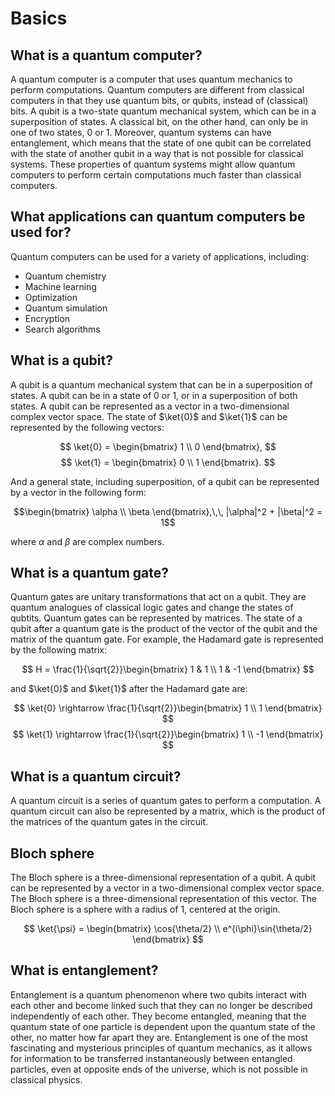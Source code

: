 # Basics

## What is a quantum computer?

A quantum computer is a computer that uses quantum mechanics to perform computations. Quantum computers are different from classical computers in that they use quantum bits, or qubits, instead of (classical) bits. A qubit is a two-state quantum mechanical system, which can be in a superposition of states. A classical bit, on the other hand, can only be in one of two states, 0 or 1. Moreover, quantum systems can have entanglement, which means that the state of one qubit can be correlated with the state of another qubit in a way that is not possible for classical systems. These properties of quantum systems might allow quantum computers to perform certain computations much faster than classical computers.


## What applications can quantum computers be used for?

Quantum computers can be used for a variety of applications, including:
- Quantum chemistry
- Machine learning
- Optimization
- Quantum simulation
- Encryption
- Search algorithms


## What is a qubit?

A qubit is a quantum mechanical system that can be in a superposition of states. A qubit can be in a state of 0 or 1, or in a superposition of both states. A qubit can be represented as a vector in a two-dimensional complex vector space. The state of $\ket{0}$ and $\ket{1}$ can be represented by the following vectors:

$$ \ket{0} = \begin{bmatrix} 1 \\ 0 \end{bmatrix}, $$
$$ \ket{1} = \begin{bmatrix} 0 \\ 1 \end{bmatrix}. $$

And a general state, including superposition, of a qubit can be represented by a vector in the following form:

$$\begin{bmatrix} \alpha \\ \beta \end{bmatrix},\,\, |\alpha|^2 + |\beta|^2 = 1$$

where $\alpha$ and $\beta$ are complex numbers.


## What is a quantum gate?

Quantum gates are unitary transformations that act on a qubit. They are quantum analogues of classical logic gates and change the states of qubtits. Quantum gates can be represented by matrices. The state of a qubit after a quantum gate is the product of the vector of the qubit and the matrix of the quantum gate. For example, the Hadamard gate is represented by the following matrix:

$$ H = \frac{1}{\sqrt{2}}\begin{bmatrix} 1 & 1 \\ 1 & -1 \end{bmatrix} $$

and $\ket{0}$ and $\ket{1}$ after the Hadamard gate are:

$$ \ket{0} \rightarrow \frac{1}{\sqrt{2}}\begin{bmatrix} 1 \\ 1 \end{bmatrix} $$
$$ \ket{1} \rightarrow \frac{1}{\sqrt{2}}\begin{bmatrix} 1 \\ -1 \end{bmatrix} $$


## What is a quantum circuit?

A quantum circuit is a series of quantum gates to perform a computation. A quantum circuit can also be represented by a matrix, which is the product of the matrices of the quantum gates in the circuit.


## Bloch sphere

The Bloch sphere is a three-dimensional representation of a qubit. A qubit can be represented by a vector in a two-dimensional complex vector space. The Bloch sphere is a three-dimensional representation of this vector. The Bloch sphere is a sphere with a radius of 1, centered at the origin.

$$ \ket{\psi} = \begin{bmatrix} \cos{\theta/2} \\ e^{i\phi}\sin{\theta/2} \end{bmatrix} $$


## What is entanglement?

Entanglement is a quantum phenomenon where two qubits interact with each other and become linked such that they can no longer be described independently of each other. They become entangled, meaning that the quantum state of one particle is dependent upon the quantum state of the other, no matter how far apart they are. Entanglement is one of the most fascinating and mysterious principles of quantum mechanics, as it allows for information to be transferred instantaneously between entangled particles, even at opposite ends of the universe, which is not possible in classical physics.